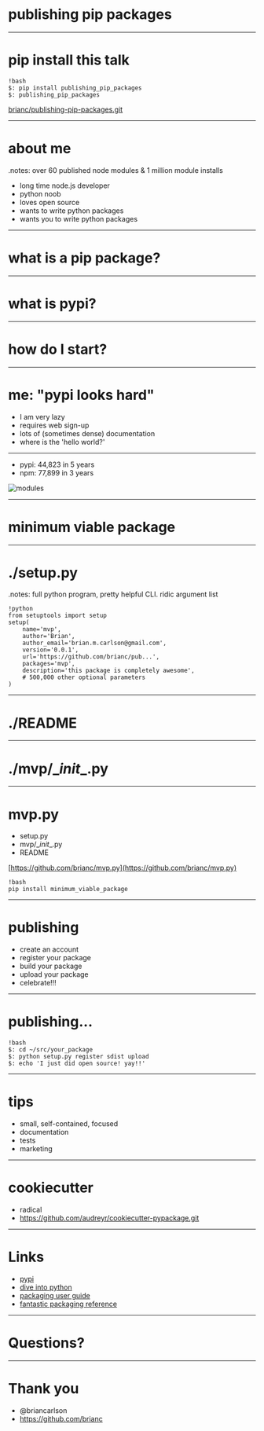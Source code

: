 # publishing pip packages

---

# pip install this talk

    !bash
    $: pip install publishing_pip_packages
    $: publishing_pip_packages

[brianc/publishing-pip-packages.git](https://github.com/brianc/publishing-pip-packages.git)

---

# about me

.notes: over 60 published node modules & 1 million module installs

- long time node.js developer
- python noob
- loves open source
- wants to write python packages
- wants you to write python packages

---

# what is a pip package?

---

# what is pypi?

---

# how do I start?

---

# me: "pypi looks hard"
- I am very lazy
- requires web sign-up
- lots of (sometimes dense) documentation
- where is the 'hello world?'

---

- pypi: 44,823 in 5 years
- npm: 77,899 in 3 years

![modules](https://s3.amazonaws.com/reonomy-public/modules.png)

---

# minimum viable package

---

# ./setup.py

.notes: full python program, pretty helpful CLI. ridic argument list

    !python
    from setuptools import setup
    setup(
        name='mvp',
        author='Brian',
        author_email='brian.m.carlson@gmail.com',
        version='0.0.1',
        url='https://github.com/brianc/pub...',
        packages='mvp',
        description='this package is completely awesome',
        # 500,000 other optional parameters
    )

---

# ./README

---

# ./mvp/\__init__.py

---

# mvp.py

- setup.py
- mvp/\__init__.py
- README

[https://github.com/brianc/mvp.py](https://github.com/brianc/mvp.py)

    !bash
    pip install minimum_viable_package

---

# publishing
- create an account
- register your package
- build your package
- upload your package
- celebrate!!!

---

# publishing...

    !bash
    $: cd ~/src/your_package
    $: python setup.py register sdist upload
    $: echo 'I just did open source! yay!!'

---

# tips
- small, self-contained, focused
- documentation
- tests
- marketing

---

# cookiecutter

- radical
- https://github.com/audreyr/cookiecutter-pypackage.git

---

# Links
- [pypi](https://pypi.python.org/pypi)
- [dive into python](http://www.diveinto.org/python3/packaging.html)
- [packaging user guide](https://python-packaging-user-guide.readthedocs.org/en/latest/)
- [fantastic packaging reference](http://pythonhosted.org/setuptools/setuptools.html)

---

# Questions?

---

# Thank you
- @briancarlson
- https://github.com/brianc
